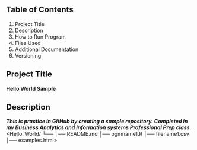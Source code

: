 ## Table of Contents 
1. Project Title 
2. Description
3. How to Run Program
4. Files Used
5. Additional Documentation
6. Versioning
## Project Title
**Hello World Sample**
## Description
***This is practice in GitHub by creating a sample repository. Completed in my Business Analytics and Information systems Professional Prep class.***
<Hello_World/
└── 
    │── README.md
    │── pgmname1.R
    │── filename1.csv
    │── examples.html>
   
